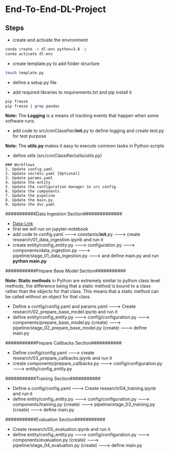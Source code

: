 # End-To-End-DL-Project

## Steps

* create and activate the environment
```bash
conda create -n dl-env python=3.8 -y
conda activate dl-env
```

* create template.py to add folder structure
```bash
touch template.py
```

* define a setup.py file

* add required libraries to requirements.txt and pip install it
```bash
pip freeze
pip freeze | grep pandas
```
**Note:** The **Logging** is a means of tracking events that happen when some software runs. 
*  add code to src/cnnClassifier/__init__.py  to define logging and create test.py for test purpose

**Note:** The **utils.py** makes it easy to execute common tasks in Python scripts
* define utils (src/cnnClassifier/utils/utils.py)

```
### Workflows
1. Update config.yaml
2. Update secrets.yaml [Optional]
3. Update params.yaml
4. Update the entity
5. Update the configuration manager in src config
6. Update the components
7. Update the pipeline
8. Update the main.py
9. Update the dvc.yaml
```


###########Data Ingestion Section##############

* [Data-Link](https://github.com/FraidoonOmarzai/data/blob/main/Chicken_disease_img.zip)
* first we will run on jupyter-notebook
* add code to config.yaml ---> constants/__init__.py ---> create research/01_data_ingestion.ipynb and run it
* create entity/config_entity.py ---> configuration.py ---> components/data_ingestion.py ---> pipeline/stage_01_data_ingestion.py ---> and define main.py and run **python main.py**



###########Prepare Base Model Section###########

**Note:** **Static methods** in Python are extremely similar to python class level methods, the difference being that a static method is bound to a class rather than the objects for that class. This means that a static method can be called without an object for that class.

* Define a config/config.yaml and params.yaml ---> Create research/02_prepare_base_model.ipynb and run it
* define entity/config_entity.py ---> config/configuration.py ---> components/prepare_base_model.py (create) ---> pipeline/stage_02_prepare_base_model.py (create) ---> define main.py



###########Prepare Callbacks Section###########

* Define config/config.yaml ---> create research/03_prepare_callbacks.ipynb and run it
* create components/prepare_callbacks.py ---> config/configuration.py ---> entity/config_entity.py



###########Training Section###########

* Define a config/config.yaml ---> Create research/04_training.ipynb and run it
* define entity/config_entity.py ---> config/configuration.py ---> components/training.py (create) ---> pipeline/stage_03_training.py (create) ---> define main.py

###########Evaluation Section###########

* Create research/05_evaluation.ipynb and run it
* define entity/config_entity.py ---> config/configuration.py ---> components/evaluation.py (create) ---> pipeline/stage_04_evaluation.py (create) ---> define main.py